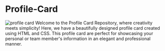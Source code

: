 # Profile-Card
![profile card](https://github.com/WaqasZafar9/Profile-Card/assets/120492459/bef2f6de-bf5c-4f2e-bdd1-a9369a4df938)
Welcome to the Profile Card Repository, where creativity meets simplicity! Here, we have a beautifully designed profile card created using HTML and CSS. This profile card are perfect for showcasing your personal or team member's information in an elegant and professional manner.

